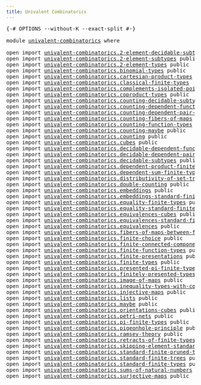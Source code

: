 ```yaml
---
title: Univalent Combinatorics
---
```


<pre class="Agda"><a id="49" class="Symbol">{-#</a> <a id="53" class="Keyword">OPTIONS</a> <a id="61" class="Pragma">--without-K</a> <a id="73" class="Pragma">--exact-split</a> <a id="87" class="Symbol">#-}</a>

<a id="92" class="Keyword">module</a> <a id="99" href="univalent-combinatorics.html" class="Module">univalent-combinatorics</a> <a id="123" class="Keyword">where</a>

<a id="130" class="Keyword">open</a> <a id="135" class="Keyword">import</a> <a id="142" href="univalent-combinatorics.2-element-decidable-subtypes.html" class="Module">univalent-combinatorics.2-element-decidable-subtypes</a> <a id="195" class="Keyword">public</a>
<a id="202" class="Keyword">open</a> <a id="207" class="Keyword">import</a> <a id="214" href="univalent-combinatorics.2-element-subtypes.html" class="Module">univalent-combinatorics.2-element-subtypes</a> <a id="257" class="Keyword">public</a>
<a id="264" class="Keyword">open</a> <a id="269" class="Keyword">import</a> <a id="276" href="univalent-combinatorics.2-element-types.html" class="Module">univalent-combinatorics.2-element-types</a> <a id="316" class="Keyword">public</a>
<a id="323" class="Keyword">open</a> <a id="328" class="Keyword">import</a> <a id="335" href="univalent-combinatorics.binomial-types.html" class="Module">univalent-combinatorics.binomial-types</a> <a id="374" class="Keyword">public</a>
<a id="381" class="Keyword">open</a> <a id="386" class="Keyword">import</a> <a id="393" href="univalent-combinatorics.cartesian-product-types.html" class="Module">univalent-combinatorics.cartesian-product-types</a> <a id="441" class="Keyword">public</a>
<a id="448" class="Keyword">open</a> <a id="453" class="Keyword">import</a> <a id="460" href="univalent-combinatorics.classical-finite-types.html" class="Module">univalent-combinatorics.classical-finite-types</a>
<a id="507" class="Keyword">open</a> <a id="512" class="Keyword">import</a> <a id="519" href="univalent-combinatorics.complements-isolated-points.html" class="Module">univalent-combinatorics.complements-isolated-points</a> <a id="571" class="Keyword">public</a>
<a id="578" class="Keyword">open</a> <a id="583" class="Keyword">import</a> <a id="590" href="univalent-combinatorics.coproduct-types.html" class="Module">univalent-combinatorics.coproduct-types</a> <a id="630" class="Keyword">public</a>
<a id="637" class="Keyword">open</a> <a id="642" class="Keyword">import</a> <a id="649" href="univalent-combinatorics.counting-decidable-subtypes.html" class="Module">univalent-combinatorics.counting-decidable-subtypes</a> <a id="701" class="Keyword">public</a>
<a id="708" class="Keyword">open</a> <a id="713" class="Keyword">import</a> <a id="720" href="univalent-combinatorics.counting-dependent-function-types.html" class="Module">univalent-combinatorics.counting-dependent-function-types</a> <a id="778" class="Keyword">public</a>
<a id="785" class="Keyword">open</a> <a id="790" class="Keyword">import</a> <a id="797" href="univalent-combinatorics.counting-dependent-pair-types.html" class="Module">univalent-combinatorics.counting-dependent-pair-types</a> <a id="851" class="Keyword">public</a>
<a id="858" class="Keyword">open</a> <a id="863" class="Keyword">import</a> <a id="870" href="univalent-combinatorics.counting-fibers-of-maps.html" class="Module">univalent-combinatorics.counting-fibers-of-maps</a> <a id="918" class="Keyword">public</a>
<a id="925" class="Keyword">open</a> <a id="930" class="Keyword">import</a> <a id="937" href="univalent-combinatorics.counting-function-types.html" class="Module">univalent-combinatorics.counting-function-types</a> <a id="985" class="Keyword">public</a>
<a id="992" class="Keyword">open</a> <a id="997" class="Keyword">import</a> <a id="1004" href="univalent-combinatorics.counting-maybe.html" class="Module">univalent-combinatorics.counting-maybe</a> <a id="1043" class="Keyword">public</a>
<a id="1050" class="Keyword">open</a> <a id="1055" class="Keyword">import</a> <a id="1062" href="univalent-combinatorics.counting.html" class="Module">univalent-combinatorics.counting</a> <a id="1095" class="Keyword">public</a>
<a id="1102" class="Keyword">open</a> <a id="1107" class="Keyword">import</a> <a id="1114" href="univalent-combinatorics.cubes.html" class="Module">univalent-combinatorics.cubes</a> <a id="1144" class="Keyword">public</a>
<a id="1151" class="Keyword">open</a> <a id="1156" class="Keyword">import</a> <a id="1163" href="univalent-combinatorics.decidable-dependent-function-types.html" class="Module">univalent-combinatorics.decidable-dependent-function-types</a> <a id="1222" class="Keyword">public</a>
<a id="1229" class="Keyword">open</a> <a id="1234" class="Keyword">import</a> <a id="1241" href="univalent-combinatorics.decidable-dependent-pair-types.html" class="Module">univalent-combinatorics.decidable-dependent-pair-types</a> <a id="1296" class="Keyword">public</a>
<a id="1303" class="Keyword">open</a> <a id="1308" class="Keyword">import</a> <a id="1315" href="univalent-combinatorics.decidable-subtypes.html" class="Module">univalent-combinatorics.decidable-subtypes</a> <a id="1358" class="Keyword">public</a>
<a id="1365" class="Keyword">open</a> <a id="1370" class="Keyword">import</a> <a id="1377" href="univalent-combinatorics.dependent-product-finite-types.html" class="Module">univalent-combinatorics.dependent-product-finite-types</a> <a id="1432" class="Keyword">public</a>
<a id="1439" class="Keyword">open</a> <a id="1444" class="Keyword">import</a> <a id="1451" href="univalent-combinatorics.dependent-sum-finite-types.html" class="Module">univalent-combinatorics.dependent-sum-finite-types</a> <a id="1502" class="Keyword">public</a>
<a id="1509" class="Keyword">open</a> <a id="1514" class="Keyword">import</a> <a id="1521" href="univalent-combinatorics.distributivity-of-set-truncation-over-finite-products.html" class="Module">univalent-combinatorics.distributivity-of-set-truncation-over-finite-products</a> <a id="1599" class="Keyword">public</a>
<a id="1606" class="Keyword">open</a> <a id="1611" class="Keyword">import</a> <a id="1618" href="univalent-combinatorics.double-counting.html" class="Module">univalent-combinatorics.double-counting</a> <a id="1658" class="Keyword">public</a>
<a id="1665" class="Keyword">open</a> <a id="1670" class="Keyword">import</a> <a id="1677" href="univalent-combinatorics.embeddings.html" class="Module">univalent-combinatorics.embeddings</a> <a id="1712" class="Keyword">public</a>
<a id="1719" class="Keyword">open</a> <a id="1724" class="Keyword">import</a> <a id="1731" href="univalent-combinatorics.embeddings-standard-finite-types.html" class="Module">univalent-combinatorics.embeddings-standard-finite-types</a> <a id="1788" class="Keyword">public</a>
<a id="1795" class="Keyword">open</a> <a id="1800" class="Keyword">import</a> <a id="1807" href="univalent-combinatorics.equality-finite-types.html" class="Module">univalent-combinatorics.equality-finite-types</a> <a id="1853" class="Keyword">public</a>
<a id="1860" class="Keyword">open</a> <a id="1865" class="Keyword">import</a> <a id="1872" href="univalent-combinatorics.equality-standard-finite-types.html" class="Module">univalent-combinatorics.equality-standard-finite-types</a> <a id="1927" class="Keyword">public</a>
<a id="1934" class="Keyword">open</a> <a id="1939" class="Keyword">import</a> <a id="1946" href="univalent-combinatorics.equivalences-cubes.html" class="Module">univalent-combinatorics.equivalences-cubes</a> <a id="1989" class="Keyword">public</a>
<a id="1996" class="Keyword">open</a> <a id="2001" class="Keyword">import</a> <a id="2008" href="univalent-combinatorics.equivalences-standard-finite-types.html" class="Module">univalent-combinatorics.equivalences-standard-finite-types</a> <a id="2067" class="Keyword">public</a>
<a id="2074" class="Keyword">open</a> <a id="2079" class="Keyword">import</a> <a id="2086" href="univalent-combinatorics.equivalences.html" class="Module">univalent-combinatorics.equivalences</a> <a id="2123" class="Keyword">public</a>
<a id="2130" class="Keyword">open</a> <a id="2135" class="Keyword">import</a> <a id="2142" href="univalent-combinatorics.fibers-of-maps-between-finite-types.html" class="Module">univalent-combinatorics.fibers-of-maps-between-finite-types</a> <a id="2202" class="Keyword">public</a>
<a id="2209" class="Keyword">open</a> <a id="2214" class="Keyword">import</a> <a id="2221" href="univalent-combinatorics.finite-choice.html" class="Module">univalent-combinatorics.finite-choice</a> <a id="2259" class="Keyword">public</a>
<a id="2266" class="Keyword">open</a> <a id="2271" class="Keyword">import</a> <a id="2278" href="univalent-combinatorics.finite-connected-components.html" class="Module">univalent-combinatorics.finite-connected-components</a> <a id="2330" class="Keyword">public</a>
<a id="2337" class="Keyword">open</a> <a id="2342" class="Keyword">import</a> <a id="2349" href="univalent-combinatorics.finite-function-types.html" class="Module">univalent-combinatorics.finite-function-types</a> <a id="2395" class="Keyword">public</a>
<a id="2402" class="Keyword">open</a> <a id="2407" class="Keyword">import</a> <a id="2414" href="univalent-combinatorics.finite-presentations.html" class="Module">univalent-combinatorics.finite-presentations</a> <a id="2459" class="Keyword">public</a>
<a id="2466" class="Keyword">open</a> <a id="2471" class="Keyword">import</a> <a id="2478" href="univalent-combinatorics.finite-types.html" class="Module">univalent-combinatorics.finite-types</a> <a id="2515" class="Keyword">public</a>
<a id="2522" class="Keyword">open</a> <a id="2527" class="Keyword">import</a> <a id="2534" href="univalent-combinatorics.presented-pi-finite-types.html" class="Module">univalent-combinatorics.presented-pi-finite-types</a> <a id="2584" class="Keyword">public</a>
<a id="2591" class="Keyword">open</a> <a id="2596" class="Keyword">import</a> <a id="2603" href="univalent-combinatorics.finitely-presented-types.html" class="Module">univalent-combinatorics.finitely-presented-types</a> <a id="2652" class="Keyword">public</a>
<a id="2659" class="Keyword">open</a> <a id="2664" class="Keyword">import</a> <a id="2671" href="univalent-combinatorics.image-of-maps.html" class="Module">univalent-combinatorics.image-of-maps</a> <a id="2709" class="Keyword">public</a>
<a id="2716" class="Keyword">open</a> <a id="2721" class="Keyword">import</a> <a id="2728" href="univalent-combinatorics.inequality-types-with-counting.html" class="Module">univalent-combinatorics.inequality-types-with-counting</a> <a id="2783" class="Keyword">public</a>
<a id="2790" class="Keyword">open</a> <a id="2795" class="Keyword">import</a> <a id="2802" href="univalent-combinatorics.injective-maps.html" class="Module">univalent-combinatorics.injective-maps</a> <a id="2841" class="Keyword">public</a>
<a id="2848" class="Keyword">open</a> <a id="2853" class="Keyword">import</a> <a id="2860" href="univalent-combinatorics.lists.html" class="Module">univalent-combinatorics.lists</a> <a id="2890" class="Keyword">public</a>
<a id="2897" class="Keyword">open</a> <a id="2902" class="Keyword">import</a> <a id="2909" href="univalent-combinatorics.maybe.html" class="Module">univalent-combinatorics.maybe</a> <a id="2939" class="Keyword">public</a>
<a id="2946" class="Keyword">open</a> <a id="2951" class="Keyword">import</a> <a id="2958" href="univalent-combinatorics.orientations-cubes.html" class="Module">univalent-combinatorics.orientations-cubes</a> <a id="3001" class="Keyword">public</a>
<a id="3008" class="Keyword">open</a> <a id="3013" class="Keyword">import</a> <a id="3020" href="univalent-combinatorics.petri-nets.html" class="Module">univalent-combinatorics.petri-nets</a> <a id="3055" class="Keyword">public</a>
<a id="3062" class="Keyword">open</a> <a id="3067" class="Keyword">import</a> <a id="3074" href="univalent-combinatorics.pi-finite-types.html" class="Module">univalent-combinatorics.pi-finite-types</a> <a id="3114" class="Keyword">public</a>
<a id="3121" class="Keyword">open</a> <a id="3126" class="Keyword">import</a> <a id="3133" href="univalent-combinatorics.pigeonhole-principle.html" class="Module">univalent-combinatorics.pigeonhole-principle</a> <a id="3178" class="Keyword">public</a>
<a id="3185" class="Keyword">open</a> <a id="3190" class="Keyword">import</a> <a id="3197" href="univalent-combinatorics.ramsey-theory.html" class="Module">univalent-combinatorics.ramsey-theory</a> <a id="3235" class="Keyword">public</a>
<a id="3242" class="Keyword">open</a> <a id="3247" class="Keyword">import</a> <a id="3254" href="univalent-combinatorics.retracts-of-finite-types.html" class="Module">univalent-combinatorics.retracts-of-finite-types</a> <a id="3303" class="Keyword">public</a>
<a id="3310" class="Keyword">open</a> <a id="3315" class="Keyword">import</a> <a id="3322" href="univalent-combinatorics.skipping-element-standard-finite-types.html" class="Module">univalent-combinatorics.skipping-element-standard-finite-types</a> <a id="3385" class="Keyword">public</a>
<a id="3392" class="Keyword">open</a> <a id="3397" class="Keyword">import</a> <a id="3404" href="univalent-combinatorics.standard-finite-pruned-trees.html" class="Module">univalent-combinatorics.standard-finite-pruned-trees</a> <a id="3457" class="Keyword">public</a>
<a id="3464" class="Keyword">open</a> <a id="3469" class="Keyword">import</a> <a id="3476" href="univalent-combinatorics.standard-finite-trees.html" class="Module">univalent-combinatorics.standard-finite-trees</a> <a id="3522" class="Keyword">public</a>
<a id="3529" class="Keyword">open</a> <a id="3534" class="Keyword">import</a> <a id="3541" href="univalent-combinatorics.standard-finite-types.html" class="Module">univalent-combinatorics.standard-finite-types</a> <a id="3587" class="Keyword">public</a>
<a id="3594" class="Keyword">open</a> <a id="3599" class="Keyword">import</a> <a id="3606" href="univalent-combinatorics.sums-of-natural-numbers.html" class="Module">univalent-combinatorics.sums-of-natural-numbers</a> <a id="3654" class="Keyword">public</a>
<a id="3661" class="Keyword">open</a> <a id="3666" class="Keyword">import</a> <a id="3673" href="univalent-combinatorics.surjective-maps.html" class="Module">univalent-combinatorics.surjective-maps</a> <a id="3713" class="Keyword">public</a>
</pre>